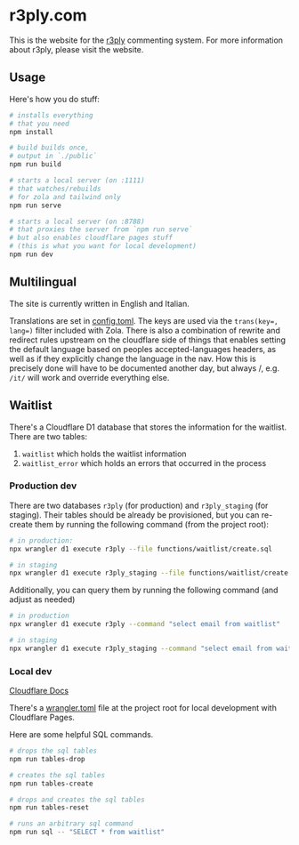 # r3ply.com

This is the website for the [r3ply](https://r3ply.com) commenting system. For more information about r3ply, please visit the website.

## Usage

Here's how you do stuff:

```zsh
# installs everything
# that you need
npm install

# build builds once,
# output in `./public`
npm run build

# starts a local server (on :1111)
# that watches/rebuilds
# for zola and tailwind only
npm run serve

# starts a local server (on :8788)
# that proxies the server from `npm run serve`
# but also enables cloudflare pages stuff
# (this is what you want for local development)
npm run dev
```

## Multilingual

The site is currently written in English and Italian.

Translations are set in [config.toml](/config.toml). The keys are used via the `trans(key=, lang=)` filter included with Zola. There is also a combination of rewrite and redirect rules upstream on the cloudflare side of things that enables setting the default language based on peoples accepted-languages headers, as well as if they explicitly change the language in the nav. How this is precisely done will have to be documented another day, but always /<language code>, e.g. `/it/` will work and override everything else.

## Waitlist

There's a Cloudflare D1 database that stores the information for the waitlist. There are two tables:

1. `waitlist` which holds the waitlist information
2. `waitlist_error` which holds an errors that occurred in the process

### Production dev

There are two databases `r3ply` (for production) and `r3ply_staging` (for staging). Their tables should be already be provisioned, but you can re-create them by running the following command (from the project root):

```bash
# in production:
npx wrangler d1 execute r3ply --file functions/waitlist/create.sql

# in staging
npx wrangler d1 execute r3ply_staging --file functions/waitlist/create.sql
```

Additionally, you can query them by running the following command (and adjust as needed)

```bash
# in production
npx wrangler d1 execute r3ply --command "select email from waitlist"

# in staging
npx wrangler d1 execute r3ply_staging --command "select email from waitlist"
```

### Local dev

[Cloudflare Docs](https://developers.cloudflare.com/d1/learning/local-development/)

There's a [wrangler.toml](./wrangler.toml) file at the project root for local development with Cloudflare Pages.

Here are some helpful SQL commands.

```bash
# drops the sql tables
npm run tables-drop

# creates the sql tables
npm run tables-create

# drops and creates the sql tables
npm run tables-reset

# runs an arbitrary sql command
npm run sql -- "SELECT * from waitlist"
```
